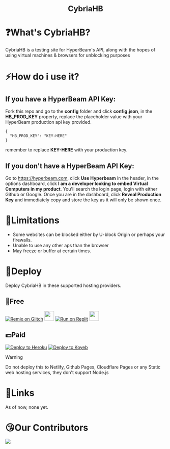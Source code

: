 <h1 align="center" style="font-size: 1.7em;">CybriaHB</h1>

# ❓What's CybriaHB?

CybriaHB is a testing site for HyperBeam's API, along with the hopes of using virtual machines &amp; browsers for unblocking purposes

# ⚡How do i use it?

## If you have a HyperBeam API Key:

Fork this repo and go to the <b>config</b> folder and click <b>config.json</b>, in the <b>HB_PROD_KEY</b> property, replace the placeholder value with your HyperBeam production api key provided.

```
{
  "HB_PROD_KEY": "KEY-HERE"
}
```

remember to replace <b>KEY-HERE</b> with your production key.

## If you don't have a HyperBeam API Key:

Go to https://hyperbeam.com, click <b>Use Hyperbeam</b> in the header, in the options dashboard, click <b>I am a developer looking to embed Virtual Computers in my product</b>. You'll search the login page, login with either Github or Google. Once you are in the dashboard, click <b>Reveal Production Key</b> and immediately copy and store the key as it will only be shown once.

# 🙁Limitations

- Some websites can be blocked either by U-block Origin or perhaps your firewalls.
- Unable to use any other aps than the browser
- May freeze or buffer at certain times.

# 🛫Deploy

Deploy CybriaHB in these supported hosting providers.

## 🥳Free

<a target="_blank" href="https://glitch.com/edit/#!/import/github/CybriaTech/CybriaHB"><img alt="Remix on Glitch" src="https://raw.githubusercontent.com/BinBashBanana/deploy-buttons/master/buttons/remade/glitch.svg"></a>
<a href="https://render.com/deploy?repo=https://github.com/CybriaTech/CybriaHB"><img height="30px" src="https://img.shields.io/badge/render-4f65f1.svg?style=for-the-badge&logo=render&logoColor=46e3b7"><img></a>
[![Run on Replit](https://binbashbanana.github.io/deploy-buttons/buttons/remade/replit.svg)](https://replit.com/github/CybriaTech/CybriaHB)
<a href="https://app.cyclic.sh/api/app/deploy/CybriaTech/CybriaHB"><img height="30px" src="https://img.shields.io/badge/cyclic-2e59c7.svg?style=for-the-badge&logo=cyclic&logoColor=white"><img></a>

## 💵Paid

<a target="_blank" href="https://heroku.com/deploy/?template=https://github.com/CybriaTech/CybriaHB"><img alt="Deploy to Heroku" src="https://raw.githubusercontent.com/BinBashBanana/deploy-buttons/master/buttons/remade/heroku.svg"></a>
[![Deploy to Koyeb](https://binbashbanana.github.io/deploy-buttons/buttons/remade/koyeb.svg)](https://app.koyeb.com/apps/deploy?type=git&repository=github.com/CybriaTech/CybriaHB&branch=main&name=opium&run_command=npm%start)

> [!WARNING]
> Do not deploy this to Netlify, Github Pages, Cloudflare Pages or any Static web hosting services, they don't support Node.js

# 🔗Links

As of now, none yet.

# 😘Our Contributors

<img src="https://contrib.rocks/image?repo=CybriaTech/CybriaHB">
